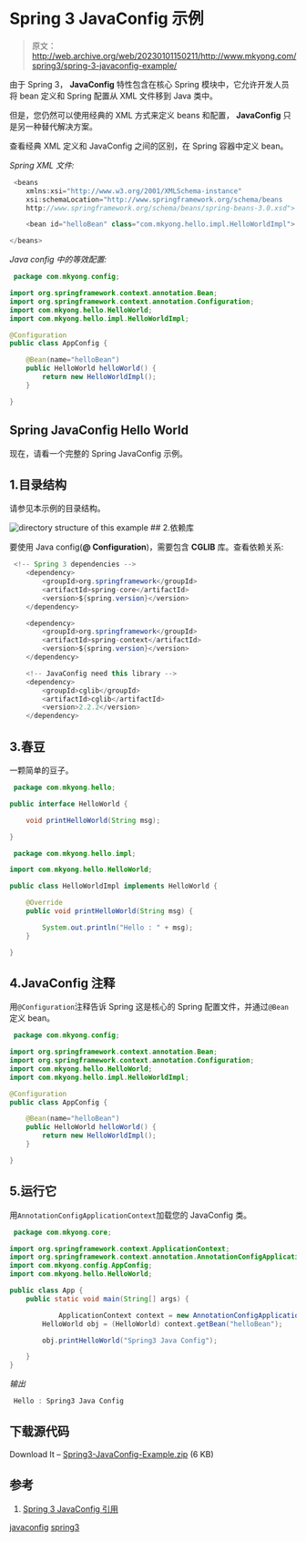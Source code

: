 # Spring 3 JavaConfig 示例

> 原文：<http://web.archive.org/web/20230101150211/http://www.mkyong.com/spring3/spring-3-javaconfig-example/>

由于 Spring 3， **JavaConfig** 特性包含在核心 Spring 模块中，它允许开发人员将 bean 定义和 Spring 配置从 XML 文件移到 Java 类中。

但是，您仍然可以使用经典的 XML 方式来定义 beans 和配置， **JavaConfig** 只是另一种替代解决方案。

查看经典 XML 定义和 JavaConfig 之间的区别，在 Spring 容器中定义 bean。

*Spring XML 文件:*

```java
 <beans 
	xmlns:xsi="http://www.w3.org/2001/XMLSchema-instance"
	xsi:schemaLocation="http://www.springframework.org/schema/beans
	http://www.springframework.org/schema/beans/spring-beans-3.0.xsd">

	<bean id="helloBean" class="com.mkyong.hello.impl.HelloWorldImpl">

</beans> 
```

*Java config 中的等效配置:*

```java
 package com.mkyong.config;

import org.springframework.context.annotation.Bean;
import org.springframework.context.annotation.Configuration;
import com.mkyong.hello.HelloWorld;
import com.mkyong.hello.impl.HelloWorldImpl;

@Configuration
public class AppConfig {

    @Bean(name="helloBean")
    public HelloWorld helloWorld() {
        return new HelloWorldImpl();
    }

} 
```

## Spring JavaConfig Hello World

现在，请看一个完整的 Spring JavaConfig 示例。

 ## 1.目录结构

请参见本示例的目录结构。

![directory structure of this example](img/af02bb5afa129a50134f3eacc741d7dc.png "spring-javaconfig-folder") ## 2.依赖库

要使用 Java config(**@ Configuration**)，需要包含 **CGLIB** 库。查看依赖关系:

```java
 <!-- Spring 3 dependencies -->
	<dependency>
		<groupId>org.springframework</groupId>
		<artifactId>spring-core</artifactId>
		<version>${spring.version}</version>
	</dependency>

	<dependency>
		<groupId>org.springframework</groupId>
		<artifactId>spring-context</artifactId>
		<version>${spring.version}</version>
	</dependency>

	<!-- JavaConfig need this library -->
	<dependency>
		<groupId>cglib</groupId>
		<artifactId>cglib</artifactId>
		<version>2.2.2</version>
	</dependency> 
```

## 3.春豆

一颗简单的豆子。

```java
 package com.mkyong.hello;

public interface HelloWorld {

	void printHelloWorld(String msg);

} 
```

```java
 package com.mkyong.hello.impl;

import com.mkyong.hello.HelloWorld;

public class HelloWorldImpl implements HelloWorld {

	@Override
	public void printHelloWorld(String msg) {

		System.out.println("Hello : " + msg);
	}

} 
```

## 4.JavaConfig 注释

用`@Configuration`注释告诉 Spring 这是核心的 Spring 配置文件，并通过`@Bean`定义 bean。

```java
 package com.mkyong.config;

import org.springframework.context.annotation.Bean;
import org.springframework.context.annotation.Configuration;
import com.mkyong.hello.HelloWorld;
import com.mkyong.hello.impl.HelloWorldImpl;

@Configuration
public class AppConfig {

    @Bean(name="helloBean")
    public HelloWorld helloWorld() {
        return new HelloWorldImpl();
    }

} 
```

## 5.运行它

用`AnnotationConfigApplicationContext`加载您的 JavaConfig 类。

```java
 package com.mkyong.core;

import org.springframework.context.ApplicationContext;
import org.springframework.context.annotation.AnnotationConfigApplicationContext;
import com.mkyong.config.AppConfig;
import com.mkyong.hello.HelloWorld;

public class App {
	public static void main(String[] args) {

            ApplicationContext context = new AnnotationConfigApplicationContext(AppConfig.class);
	    HelloWorld obj = (HelloWorld) context.getBean("helloBean");

	    obj.printHelloWorld("Spring3 Java Config");

	}
} 
```

*输出*

```java
 Hello : Spring3 Java Config 
```

## 下载源代码

Download It – [Spring3-JavaConfig-Example.zip](http://web.archive.org/web/20190304170607/http://www.mkyong.com/wp-content/uploads/2011/06/Spring3-JavaConfig-Example.zip) (6 KB)

## 参考

1.  [Spring 3 JavaConfig 引用](http://web.archive.org/web/20190304170607/http://static.springsource.org/spring/docs/3.0.x/spring-framework-reference/html/new-in-3.html#new-feature-java-config)

[javaconfig](http://web.archive.org/web/20190304170607/http://www.mkyong.com/tag/javaconfig/) [spring3](http://web.archive.org/web/20190304170607/http://www.mkyong.com/tag/spring3/)







